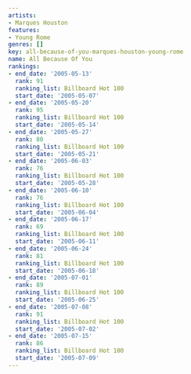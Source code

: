 ```yaml
---
artists:
- Marques Houston
features:
- Young Rome
genres: []
key: all-because-of-you-marques-houston-young-rome
name: All Because Of You
rankings:
- end_date: '2005-05-13'
  rank: 91
  ranking_list: Billboard Hot 100
  start_date: '2005-05-07'
- end_date: '2005-05-20'
  rank: 95
  ranking_list: Billboard Hot 100
  start_date: '2005-05-14'
- end_date: '2005-05-27'
  rank: 80
  ranking_list: Billboard Hot 100
  start_date: '2005-05-21'
- end_date: '2005-06-03'
  rank: 76
  ranking_list: Billboard Hot 100
  start_date: '2005-05-28'
- end_date: '2005-06-10'
  rank: 76
  ranking_list: Billboard Hot 100
  start_date: '2005-06-04'
- end_date: '2005-06-17'
  rank: 69
  ranking_list: Billboard Hot 100
  start_date: '2005-06-11'
- end_date: '2005-06-24'
  rank: 81
  ranking_list: Billboard Hot 100
  start_date: '2005-06-18'
- end_date: '2005-07-01'
  rank: 89
  ranking_list: Billboard Hot 100
  start_date: '2005-06-25'
- end_date: '2005-07-08'
  rank: 91
  ranking_list: Billboard Hot 100
  start_date: '2005-07-02'
- end_date: '2005-07-15'
  rank: 86
  ranking_list: Billboard Hot 100
  start_date: '2005-07-09'
---
```


